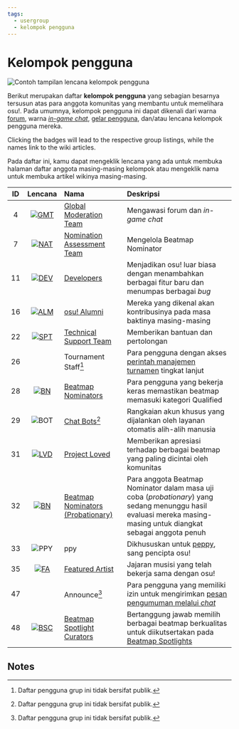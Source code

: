 ```yaml
---
tags:
  - usergroup
  - kelompok pengguna
---
```


# Kelompok pengguna

![Contoh tampilan lencana kelompok pengguna](img/user-group-badge.png "Lencana kelompok pengguna pada halaman profil pengguna")

Berikut merupakan daftar **kelompok pengguna** yang sebagian besarnya tersusun atas para anggota komunitas yang membantu untuk memelihara osu!. Pada umumnya, kelompok pengguna ini dapat dikenali dari warna [forum](/wiki/Community/Forum), warna [*in-game chat*](/wiki/Client/Interface/Chat_console), [gelar pengguna](/wiki/Community/User_title), dan/atau lencana kelompok pengguna mereka.

Clicking the badges will lead to the respective group listings, while the names link to the wiki articles.

Pada daftar ini, kamu dapat mengeklik lencana yang ada untuk membuka halaman daftar anggota masing-masing kelompok atau mengeklik nama untuk membuka artikel wikinya masing-masing.

| ID | Lencana | Nama | Deskripsi |
| :-: | :-: | :-- | :-- |
| 4 | [![GMT](/wiki/shared/group/GMT.png)](https://osu.ppy.sh/groups/4) | [Global Moderation Team](/wiki/People/Global_Moderation_Team) | Mengawasi forum dan *in-game chat* |
| 7 | [![NAT](/wiki/shared/group/NAT.png?20231028)](https://osu.ppy.sh/groups/7) | [Nomination Assessment Team](/wiki/People/Nomination_Assessment_Team) | Mengelola Beatmap Nominator |
| 11 | [![DEV](/wiki/shared/group/DEV.png?20231028)](https://osu.ppy.sh/groups/11) | [Developers](/wiki/People/Developers) | Menjadikan osu! luar biasa dengan menambahkan berbagai fitur baru dan menumpas berbagai *bug* |
| 16 | [![ALM](/wiki/shared/group/ALM.png)](https://osu.ppy.sh/groups/16) | [osu! Alumni](/wiki/People/osu!_Alumni) | Mereka yang dikenal akan kontribusinya pada masa baktinya masing-masing |
| 22 | [![SPT](/wiki/shared/group/SPT.png)](https://osu.ppy.sh/groups/22) | [Technical Support Team](/wiki/People/Technical_Support_Team) | Memberikan bantuan dan pertolongan |
| 26 |  | Tournament Staff[^private] | Para pengguna dengan akses [perintah manajemen turnamen](/wiki/osu!_tournament_client/osu!tourney/Tournament_management_commands) tingkat lanjut |
| 28 | [![BN](/wiki/shared/group/BN.png)](https://osu.ppy.sh/groups/28) | [Beatmap Nominators](/wiki/People/Beatmap_Nominators) | Para pengguna yang bekerja keras memastikan beatmap memasuki kategori Qualified |
| 29 | ![BOT](/wiki/shared/group/BOT.png) | [Chat Bots](/wiki/Bot_account)[^private] | Rangkaian akun khusus yang dijalankan oleh layanan otomatis alih-alih manusia |
| 31 | [![LVD](/wiki/shared/group/LVD.png)](https://osu.ppy.sh/groups/31) | [Project Loved](/wiki/People/Project_Loved_Team) | Memberikan apresiasi terhadap berbagai beatmap yang paling dicintai oleh komunitas |
| 32 | [![BN](/wiki/shared/group/BN-prob.png)](https://osu.ppy.sh/groups/32) | [Beatmap Nominators (Probationary)](/wiki/People/Beatmap_Nominators#probationary-beatmap-nominators) | Para anggota Beatmap Nominator dalam masa uji coba (*probationary*) yang sedang menunggu hasil evaluasi mereka masing-masing untuk diangkat sebagai anggota penuh |
| 33 | ![PPY](/wiki/shared/group/PPY.png) | ppy | Dikhususkan untuk [peppy](/wiki/People/peppy), sang pencipta osu! |
| 35 | [![FA](/wiki/shared/group/FA.png)](https://osu.ppy.sh/groups/35) | [Featured Artist](/wiki/People/Featured_Artists) | Jajaran musisi yang telah bekerja sama dengan osu! |
| 47 |  | Announce[^private] | Para pengguna yang memiliki izin untuk mengirimkan [pesan pengumuman melalui *chat*](/wiki/Announcement_messages) |
| 48 | [![BSC](/wiki/shared/group/BSC.png)](https://osu.ppy.sh/groups/48) | [Beatmap Spotlight Curators](/wiki/People/Beatmap_Spotlight_Curators) | Bertanggung jawab memilih berbagai beatmap berkualitas untuk diikutsertakan pada [Beatmap Spotlights](/wiki/Beatmap_Spotlights) |

## Notes

[^private]: Daftar pengguna grup ini tidak bersifat publik.
